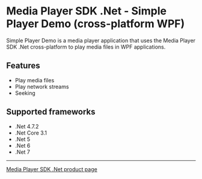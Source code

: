 # Media Player SDK .Net - Simple Player Demo (cross-platform WPF)

Simple Player Demo is a media player application that uses the Media Player SDK .Net cross-platform to play media files in WPF applications.

## Features

- Play media files
- Play network streams
- Seeking

## Supported frameworks

- .Net 4.7.2
- .Net Core 3.1
- .Net 5
- .Net 6
- .Net 7

---

[Media Player SDK .Net product page](https://www.visioforge.com/media-player-sdk-net)
